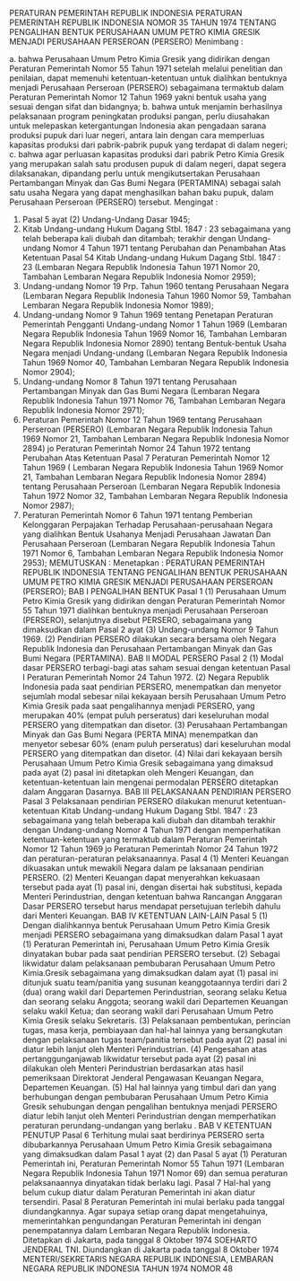  PERATURAN PEMERINTAH REPUBLIK INDONESIA PERATURAN PEMERINTAH REPUBLIK INDONESIA NOMOR 35 TAHUN 1974 TENTANG PENGALIHAN BENTUK PERUSAHAAN UMUM PETRO KIMIA GRESIK MENJADI PERUSAHAAN PERSEROAN (PERSERO)
Menimbang :

a. bahwa Perusahaan Umum Petro Kimia Gresik yang didirikan dengan Peraturan Pemerintah Nomor 55 Tahun 1971 setelah melalui penelitian dan penilaian, dapat memenuhi ketentuan-ketentuan untuk dialihkan bentuknya menjadi Perusahaan Perseroan (PERSERO) sebagaimana termaktub dalam Peraturan Pemerintah Nomor 12 Tahun 1969 yakni bentuk usaha yang sesuai dengan sifat dan bidangnya;
b. bahwa untuk menjamin berhasilnya pelaksanaan program peningkatan produksi pangan, perlu diusahakan untuk melepaskan ketergantungan Indonesia akan pengadaan sarana produksi pupuk dari luar negeri, antara lain dengan cara memperluas kapasitas produksi dari pabrik-pabrik pupuk yang terdapat di dalam negeri;
c. bahwa agar perluasan kapasitas produksi dari pabrik Petro Kimia Gresik yang merupakan salah satu produsen pupuk di dalam negeri, dapat segera dilaksanakan, dipandang perlu untuk mengikutsertakan Perusahaan Pertambangan Minyak dan Gas Bumi Negara (PERTAMINA) sebagai salah satu usaha Negara yang dapat menghasilkan bahan baku pupuk, dalam Perusahaan Perseroan (PERSERO) tersebut.
Mengingat :

1. Pasal 5 ayat (2) Undang-Undang Dasar 1945;
2. Kitab Undang-undang Hukum Dagang Stbl. 1847 : 23 sebagaimana yang telah beberapa kali diubah dan ditambah; terakhir dengan Undang-undang Nomor 4 Tahun 1971 tentang Perubahan dan Penambahan Atas Ketentuan Pasal 54 Kitab Undang-undang Hukum Dagang Stbl. 1847 : 23 (Lembaran Negara Republik Indonesia Tahun 1971 Nomor 20, Tambahan Lembaran Negara Republik Indonesia Nomor 2959);
3. Undang-undang Nomor 19 Prp. Tahun 1960 tentang Perusahaan Negara (Lembaran Negara Republik Indonesia Tahun 1960 Nomor 59, Tambahan Lembaran Negara Republik Indonesia Nomor 1989);
4. Undang-undang Nomor 9 Tahun 1969 tentang Penetapan Peraturan Pemerintah Pengganti Undang-undang Nomor 1 Tahun 1969 (Lembaran Negara Republik Indonesia Tahun 1969 Nomor 16, Tambahan Lembaran Negara Republik Indonesia Nomor 2890) tentang Bentuk-bentuk Usaha Negara menjadi Undang-undang (Lembaran Negara Republik Indonesia Tahun 1969 Nomor 40, Tambahan Lembaran Negara Republik Indonesia Nomor 2904);
5. Undang-undang Nomor 8 Tahun 1971 tentang Perusahaan Pertambangan Minyak dan Gas Bumi Negara (Lembaran Negara Republik Indonesia Tahun 1971 Nomor 76, Tambahan Lembaran Negara Republik Indonesia Nomor 2971);
6. Peraturan Pemerintah Nomor 12 Tahun 1969 tentang Perusahaan Perseroan (PERSERO) (Lembaran Negara Republik Indonesia Tahun 1969 Nomor 21, Tambahan Lembaran Negara Republik Indonesia Nomor 2894) jo Peraturan Pemerintah Nomor 24 Tahun 1972 tentang Perubahan Atas Ketentuan Pasal 7 Peraturan Pemerintah Nomor 12 Tahun 1969 ( Lembaran Negara Republik Indonesia Tahun 1969 Nomor 21, Tambahan Lembaran Negara Republik Indonesia Nomor 2894) tentang Perusahaan Perseroan (Lembaran Negara Republik Indonesia Tahun 1972 Nomor 32, Tambahan Lembaran Negara Republik Indonesia Nomor 2987);
7. Peraturan Pemerintah Nomor 6 Tahun 1971 tentang Pemberian Kelonggaran Perpajakan Terhadap Perusahaan-perusahaan Negara yang dialihkan Bentuk Usahanya Menjadi Perusahaan Jawatan Dan Perusahaan Perseroan (Lembaran Negara Republik Indonesia Tahun 1971 Nomor 6, Tambahan Lembaran Negara Republik Indonesia Nomor 2953);
MEMUTUSKAN :
 Menetapkan : PERATURAN PEMERINTAH REPUBLIK INDONESIA TENTANG PENGALIHAN BENTUK PERUSAHAAN UMUM PETRO KIMIA GRESIK MENJADI PERUSAHAAN PERSEROAN (PERSERO);
BAB I PENGALIHAN BENTUK
Pasal 1
(1) Perusahaan Umum Petro Kimia Gresik yang didirikan dengan Peraturan Pemerintah Nomor 55 Tahun 1971 dialihkan bentuknya menjadi Perusahaan Perseroan (PERSERO), selanjutnya disebut PERSERO, sebagaimana yang dimaksudkan dalam Pasal 2 ayat (3) Undang-undang Nomor 9 Tahun 1969.
(2) Pendirian PERSERO dilakukan secara bersama oleh Negara Republik Indonesia dan Perusahaan Pertambangan Minyak dan Gas Bumi Negara (PERTAMINA).
BAB II MODAL PERSERO
Pasal 2
(1) Modal dasar PERSERO terbagi-bagi atas saham sesuai dengan ketentuan Pasal I Peraturan Pemerintah Nomor 24 Tahun 1972.
(2) Negara Republik Indonesia pada saat pendirian PERSERO, menempatkan dan menyetor sejumlah modal sebesar nilai kekayaan bersih Perusahaan Umum Petro Kimia Gresik pada saat pengalihannya menjadi PERSERO, yang merupakan 40% (empat puluh perseratus) dari keseluruhan modal PERSERO yang ditempatkan dan disetor.
(3) Perusahaan Pertambangan Minyak dan Gas Bumi Negara (PERTA MINA) menempatkan dan menyetor sebesar 60% (enam puluh perseratus) dari keseluruhan modal PERSERO yang ditempatkan dan disetor.
(4) Nilai dari kekayaan bersih Perusahaan Umum Petro Kimia Gresik sebagaimana yang dimaksud pada ayat (2) pasal ini ditetapkan oleh Mengeri Keuangan, dan ketentuan-ketentuan lain mengenai permodalan PERSERO ditetapkan dalam Anggaran Dasarnya.
BAB III PELAKSANAAN PENDIRIAN PERSERO
Pasal 3
Pelaksanaan pendirian PERSERO dilakukan menurut ketentuan-ketentuan Kitab Undang-undang Hukum Dagang Stbl. 1847 : 23 sebagaimana yang telah beberapa kali diubah dan ditambah terakhir dengan Undang-undang Nomor 4 Tahun 1971 dengan memperhatikan ketentuan-ketentuan yang termaktub dalam Peraturan Pemerintah Nomor 12 Tahun 1969 jo Peraturan Pemerintah Nomor 24 Tahun 1972 dan peraturan-peraturan pelaksanaannya.
Pasal 4
(1) Menteri Keuangan dikuasakan untuk mewakili Negara dalam pe laksanaan pendirian PERSERO.
(2) Menteri Keuangan dapat menyerahkan kekuasaan tersebut pada ayat (1) pasal ini, dengan disertai hak substitusi, kepada Menteri Perindustrian, dengan ketentuan bahwa Rancangan Anggaran Dasar PERSERO tersebut harus mendapat persetujuan terlebih dahulu dari Menteri Keuangan.
BAB IV KETENTUAN LAIN-LAIN
Pasal 5
(1) Dengan dialihkannya bentuk Perusahaan Umum Petro Kimia Gresik menjadi PERSERO sebagaimana yang dimaksudkan dalam Pasal 1 ayat (1) Peraturan Pemerintah ini, Perusahaan Umum Petro Kimia Gresik dinyatakan bubar pada saat pendirian PERSERO tersebut.
(2) Sebagai likwidatur dalam pelaksanaan pembubaran Perusahaan Umum Petro Kimia.Gresik sebagaimana yang dimaksudkan dalam ayat (1) pasal ini ditunjuk suatu team/panitia yang susunan keanggotaannya terdiri dari 2 (dua) orang wakil dari Departemen Perindustrian, seorang selaku Ketua dan seorang selaku Anggota; seorang wakil dari Departemen Keuangan selaku wakil Ketua; dan seorang wakil dari Perusahaan Umum Petro Kimia Gresik selaku Sekretaris.
(3) Pelaksanaan pembentukan, perincian tugas, masa kerja, pembiayaan dan hal-hal lainnya yang bersangkutan dengan pelaksanaan tugas team/panitia tersebut pada ayat (2) pasal ini diatur lebih lanjut oleh Menteri Perindustrian.
(4) Pengesahan atas pertanggunganjawab likwidatur tersebut pada ayat (2) pasal ini dilakukan oleh Menteri Perindustrian berdasarkan atas hasil pemeriksaan Direktorat Jenderal Pengawasan Keuangan Negara, Departemen Keuangan.
(5) Hal hal lainnya yang timbul dari dan yang berhubungan dengan pembubaran Perusahaan Umum Petro Kimia Gresik sehubungan dengan pengalihan bentuknya menjadi PERSERO diatur lebih lanjut oleh Menteri Perindustrian dengan memperhatikan peraturan perundang-undangan yang berlaku .
BAB V KETENTUAN PENUTUP
Pasal 6
Terhitung mulai saat berdirinya PERSERO serta dibubarkannya Perusahaan Umum Petro Kimia Gresik sebagaimana yang dimaksudkan dalam Pasal 1 ayat (2) dan Pasal 5 ayat (1) Peraturan Pemerintah ini, Peraturan Pemerintah Nomor 55 Tahun 1971 (Lembaran Negara Republik Indonesia Tahun 1971 Nomor 69) dan semua peraturan pelaksanaannya dinyatakan tidak berlaku lagi.
Pasal 7
Hal-hal yang belum cukup diatur dalam Peraturan Pemerintah ini akan diatur tersendiri.
Pasal 8
Peraturan Pemerintah ini mulai berlaku pada tanggal diundangkannya. Agar supaya setiap orang dapat mengetahuinya, memerintahkan pengundangan Peraturan Pemerintah ini dengan penempatannya dalam Lembaran Negara Republik Indonesia. Ditetapkan di Jakarta, pada tanggal 8 Oktober 1974 SOEHARTO JENDERAL TNI. Diundangkan di Jakarta pada tanggal 8 Oktober 1974 MENTERI/SEKRETARIS NEGARA REPUBLIK INDONESIA, LEMBARAN NEGARA REPUBLIK INDONESIA TAHUN 1974 NOMOR 48